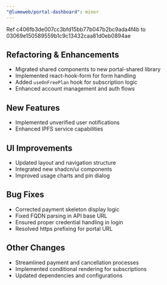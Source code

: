 ```yaml
---
"@lumeweb/portal-dashboard": minor
---
```


Ref c406fb3de007cc3bfd15bb77b047b2bc9ada4f4b to 03069e150589559b1c9c13432caa81d0eb0894ae

## Refactoring & Enhancements
- Migrated shared components to new portal-shared library
- Implemented react-hook-form for form handling
- Added `useOnFreePlan` hook for subscription logic
- Enhanced account management and auth flows

## New Features
- Implemented unverified user notifications
- Enhanced IPFS service capabilities

## UI Improvements
- Updated layout and navigation structure
- Integrated new shadcn/ui components
- Improved usage charts and pin dialog

## Bug Fixes
- Corrected payment skeleton display logic
- Fixed FQDN parsing in API base URL
- Ensured proper credential handling in login
- Resolved https prefixing for portal URL

## Other Changes
- Streamlined payment and cancellation processes
- Implemented conditional rendering for subscriptions
- Updated dependencies and configurations
